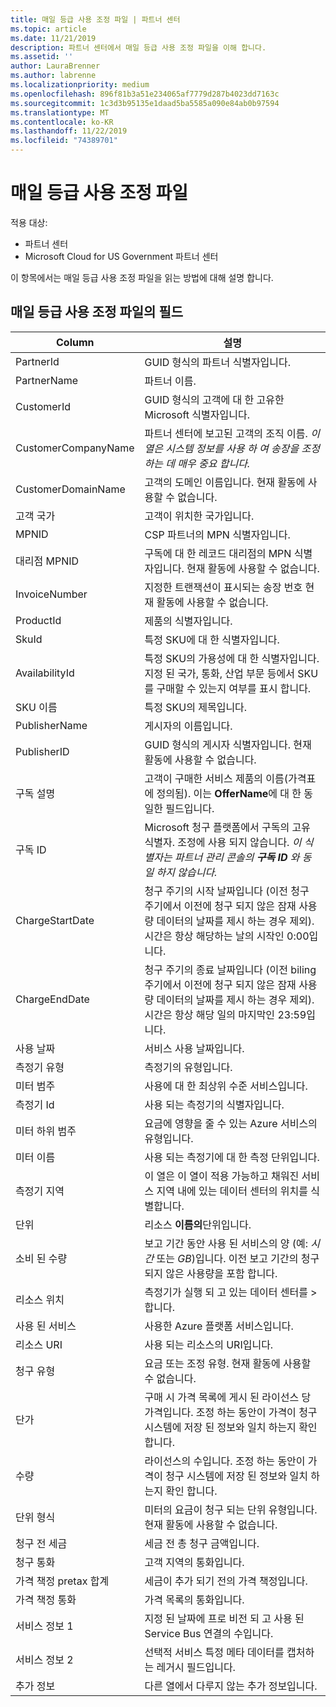 ```yaml
---
title: 매일 등급 사용 조정 파일 | 파트너 센터
ms.topic: article
ms.date: 11/21/2019
description: 파트너 센터에서 매일 등급 사용 조정 파일을 이해 합니다.
ms.assetid: ''
author: LauraBrenner
ms.author: labrenne
ms.localizationpriority: medium
ms.openlocfilehash: 896f81b3a51e234065af7779d287b4023dd7163c
ms.sourcegitcommit: 1c3d3b95135e1daad5ba5585a090e84ab0b97594
ms.translationtype: MT
ms.contentlocale: ko-KR
ms.lasthandoff: 11/22/2019
ms.locfileid: "74389701"
---
```

# <a name="daily-rated-usage-reconciliation-files"></a>매일 등급 사용 조정 파일

적용 대상:

- 파트너 센터
- Microsoft Cloud for US Government 파트너 센터

이 항목에서는 매일 등급 사용 조정 파일을 읽는 방법에 대해 설명 합니다.

## <a name="fields-in-daily-rated-usage-reconciliation-files"></a>매일 등급 사용 조정 파일의 필드

| Column | 설명 |
| ------ | ----------- |
| PartnerId | GUID 형식의 파트너 식별자입니다. |
| PartnerName | 파트너 이름. |
| CustomerId | GUID 형식의 고객에 대 한 고유한 Microsoft 식별자입니다. |
| CustomerCompanyName | 파트너 센터에 보고된 고객의 조직 이름. *이 열은 시스템 정보를 사용 하 여 송장을 조정 하는 데 매우 중요 합니다.* |
| CustomerDomainName | 고객의 도메인 이름입니다. 현재 활동에 사용할 수 없습니다. |
| 고객 국가 | 고객이 위치한 국가입니다. |
| MPNID | CSP 파트너의 MPN 식별자입니다. |
| 대리점 MPNID | 구독에 대 한 레코드 대리점의 MPN 식별자입니다. 현재 활동에 사용할 수 없습니다. |
| InvoiceNumber | 지정한 트랜잭션이 표시되는 송장 번호 현재 활동에 사용할 수 없습니다. |
| ProductId | 제품의 식별자입니다. |
| SkuId | 특정 SKU에 대 한 식별자입니다. |
| AvailabilityId | 특정 SKU의 가용성에 대 한 식별자입니다. 지정 된 국가, 통화, 산업 부문 등에서 SKU를 구매할 수 있는지 여부를 표시 합니다. |
| SKU 이름 | 특정 SKU의 제목입니다. |
| PublisherName | 게시자의 이름입니다. |
| PublisherID | GUID 형식의 게시자 식별자입니다. 현재 활동에 사용할 수 없습니다. |
| 구독 설명 | 고객이 구매한 서비스 제품의 이름(가격표에 정의됨). 이는 **OfferName**에 대 한 동일한 필드입니다. |
| 구독 ID | Microsoft 청구 플랫폼에서 구독의 고유 식별자. 조정에 사용 되지 않습니다. *이 식별자는 파트너 관리 콘솔의 **구독 ID** 와 동일 하지 않습니다.* |
| ChargeStartDate | 청구 주기의 시작 날짜입니다 (이전 청구 주기에서 이전에 청구 되지 않은 잠재 사용량 데이터의 날짜를 제시 하는 경우 제외). 시간은 항상 해당하는 날의 시작인 0:00입니다. |
| ChargeEndDate | 청구 주기의 종료 날짜입니다 (이전 biling 주기에서 이전에 청구 되지 않은 잠재 사용량 데이터의 날짜를 제시 하는 경우 제외). 시간은 항상 해당 일의 마지막인 23:59입니다. |
| 사용 날짜 | 서비스 사용 날짜입니다. |
| 측정기 유형 | 측정기의 유형입니다. |
| 미터 범주 | 사용에 대 한 최상위 수준 서비스입니다. |
| 측정기 Id | 사용 되는 측정기의 식별자입니다. |
| 미터 하위 범주 | 요금에 영향을 줄 수 있는 Azure 서비스의 유형입니다. |
| 미터 이름 | 사용 되는 측정기에 대 한 측정 단위입니다. |
| 측정기 지역 | 이 열은 이 열이 적용 가능하고 채워진 서비스 지역 내에 있는 데이터 센터의 위치를 식별합니다. |
| 단위 | 리소스 **이름의**단위입니다. |
| 소비 된 수량 | 보고 기간 동안 사용 된 서비스의 양 (예: *시간* 또는 *GB*)입니다. 이전 보고 기간의 청구 되지 않은 사용량을 포함 합니다. |
| 리소스 위치 | 측정기가 실행 되 고 있는 데이터 센터를 > 합니다. |
| 사용 된 서비스 | 사용한 Azure 플랫폼 서비스입니다. |
| 리소스 URI | 사용 되는 리소스의 URI입니다. |
| 청구 유형 | 요금 또는 조정 유형. 현재 활동에 사용할 수 없습니다. |
| 단가 | 구매 시 가격 목록에 게시 된 라이선스 당 가격입니다. 조정 하는 동안이 가격이 청구 시스템에 저장 된 정보와 일치 하는지 확인 합니다. |
| 수량 | 라이선스의 수입니다. 조정 하는 동안이 가격이 청구 시스템에 저장 된 정보와 일치 하는지 확인 합니다. |
| 단위 형식 | 미터의 요금이 청구 되는 단위 유형입니다. 현재 활동에 사용할 수 없습니다. |
| 청구 전 세금 | 세금 전 총 청구 금액입니다. |
| 청구 통화 | 고객 지역의 통화입니다. |
| 가격 책정 pretax 합계 | 세금이 추가 되기 전의 가격 책정입니다. |
| 가격 책정 통화 | 가격 목록의 통화입니다. |
| 서비스 정보 1 | 지정 된 날짜에 프로 비전 되 고 사용 된 Service Bus 연결의 수입니다. |
| 서비스 정보 2 | 선택적 서비스 특정 메타 데이터를 캡처하는 레거시 필드입니다. |
| 추가 정보 | 다른 열에서 다루지 않는 추가 정보입니다. |

